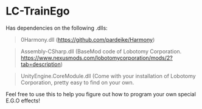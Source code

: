 # LC-TrainEgo
Has dependencies on the following .dlls:

>0Harmony.dll (https://github.com/pardeike/Harmony)

>Assembly-CSharp.dll (BaseMod code of Lobotomy Corporation. https://www.nexusmods.com/lobotomycorporation/mods/2?tab=description)

>UnityEngine.CoreModule.dll (Come with your installation of Lobotomy Corporation, pretty easy to find on your own.

Feel free to use this to help you figure out how to program your own special E.G.O effects!
